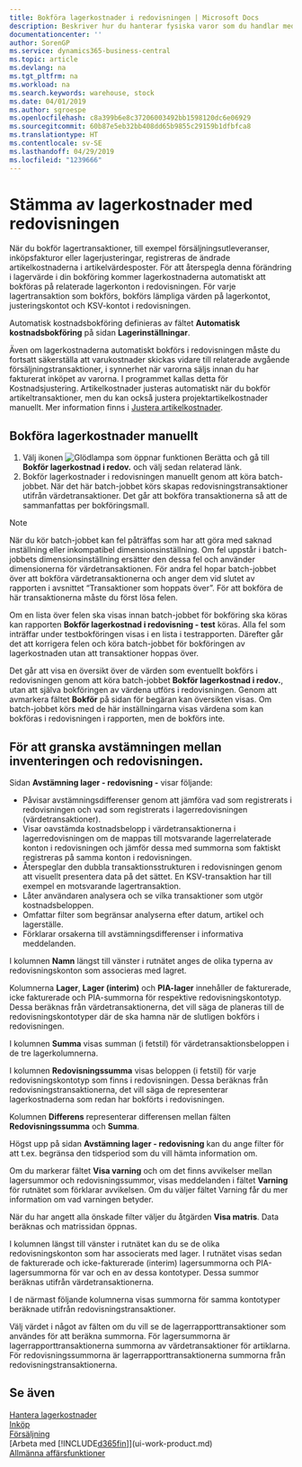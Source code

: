 ```yaml
---
title: Bokföra lagerkostnader i redovisningen | Microsoft Docs
description: Beskriver hur du hanterar fysiska varor som du handlar med, till exempel hantering av lager i distributionslagret.
documentationcenter: ''
author: SorenGP
ms.service: dynamics365-business-central
ms.topic: article
ms.devlang: na
ms.tgt_pltfrm: na
ms.workload: na
ms.search.keywords: warehouse, stock
ms.date: 04/01/2019
ms.author: sgroespe
ms.openlocfilehash: c8a399b6e8c37206003492bb1598120dc6e06929
ms.sourcegitcommit: 60b87e5eb32bb408dd65b9855c29159b1dfbfca8
ms.translationtype: HT
ms.contentlocale: sv-SE
ms.lasthandoff: 04/29/2019
ms.locfileid: "1239666"
---
```

# <a name="reconcile-inventory-costs-with-the-general-ledger"></a>Stämma av lagerkostnader med redovisningen
När du bokför lagertransaktioner, till exempel försäljningsutleveranser, inköpsfakturor eller lagerjusteringar, registreras de ändrade artikelkostnaderna i artikelvärdesposter. För att återspegla denna förändring i lagervärde i din bokföring kommer lagerkostnaderna automatiskt att bokföras på relaterade lagerkonton i redovisningen. För varje lagertransaktion som bokförs, bokförs lämpliga värden på lagerkontot, justeringskontot och KSV-kontot i redovisningen.

Automatisk kostnadsbokföring definieras av fältet **Automatisk kostnadsbokföring** på sidan **Lagerinställningar**.

Även om lagerkostnaderna automatiskt bokförs i redovisningen måste du fortsatt säkerställa att varukostnader skickas vidare till relaterade avgående försäljningstransaktioner, i synnerhet när varorna säljs innan du har fakturerat inköpet av varorna. I programmet kallas detta för Kostnadsjustering. Artikelkostnader justeras automatiskt när du bokför artikeltransaktioner, men du kan också justera projektartikelkostnader manuellt. Mer information finns i [Justera artikelkostnader](inventory-how-adjust-item-costs.md).

## <a name="to-post-inventory-costs-manually"></a>Bokföra lagerkostnader manuellt
1. Välj ikonen ![Glödlampa som öppnar funktionen Berätta](media/ui-search/search_small.png "Glödlampa som öppnar funktionen Berätta") och gå till **Bokför lagerkostnad i redov.** och välj sedan relaterad länk.
2. Bokför lagerkostnader i redovisningen manuellt genom att köra batch-jobbet. När det här batch-jobbet körs skapas redovisningstransaktioner utifrån värdetransaktioner. Det går att bokföra transaktionerna så att de sammanfattas per bokföringsmall.

> [!NOTE]  
> När du kör batch-jobbet kan fel påträffas som har att göra med saknad inställning eller inkompatibel dimensionsinställning. Om fel uppstår i batch-jobbets dimensionsinställning ersätter den dessa fel och använder dimensionerna för värdetransaktionen. För andra fel hopar batch-jobbet över att bokföra värdetransaktionerna och anger dem vid slutet av rapporten i avsnittet “Transaktioner som hoppats över”. För att bokföra de här transaktionerna måste du först lösa felen.

Om en lista över felen ska visas innan batch-jobbet för bokföring ska köras kan rapporten **Bokför lagerkostnad i redovisning - test** köras. Alla fel som inträffar under testbokföringen visas i en lista i testrapporten. Därefter går det att korrigera felen och köra batch-jobbet för bokföringen av lagerkostnaden utan att transaktioner hoppas över.

Det går att visa en översikt över de värden som eventuellt bokförs i redovisningen genom att köra batch-jobbet **Bokför lagerkostnad i redov.**, utan att själva bokföringen av värdena utförs i redovisningen. Genom att avmarkera fältet **Bokför** på sidan för begäran kan översikten visas. Om batch-jobbet körs med de här inställningarna visas värdena som kan bokföras i redovisningen i rapporten, men de bokförs inte.

## <a name="to-audit-the-reconciliation-between-the-inventory-ledger-and-the-general-ledger"></a>För att granska avstämningen mellan inventeringen och redovisningen.
Sidan **Avstämning lager - redovisning -** visar följande:

- Påvisar avstämningsdifferenser genom att jämföra vad som registrerats i redovisningen och vad som registrerats i lagerredovisningen (värdetransaktioner).
- Visar oavstämda kostnadsbelopp i värdetransaktionerna i lagerredovisningen om de mappas till motsvarande lagerrelaterade konton i redovisningen och jämför dessa med summorna som faktiskt registreras på samma konton i redovisningen.
- Återspeglar den dubbla transaktionsstrukturen i redovisningen genom att visuellt presentera data på det sättet. En KSV-transaktion har till exempel en motsvarande lagertransaktion.
- Låter användaren analysera och se vilka transaktioner som utgör kostnadsbeloppen.
- Omfattar filter som begränsar analyserna efter datum, artikel och lagerställe.
- Förklarar orsakerna till avstämningsdifferenser i informativa meddelanden.


I kolumnen **Namn** längst till vänster i rutnätet anges de olika typerna av redovisningskonton som associeras med lagret.

Kolumnerna **Lager**, **Lager (interim)** och **PIA-lager** innehåller de fakturerade, icke fakturerade och PIA-summorna för respektive redovisningskontotyp. Dessa beräknas från värdetransaktionerna, det vill säga de planeras till de redovisningskontotyper där de ska hamna när de slutligen bokförs i redovisningen.

I kolumnen **Summa** visas summan (i fetstil) för värdetransaktionsbeloppen i de tre lagerkolumnerna.

I kolumnen **Redovisningssumma** visas beloppen (i fetstil) för varje redovisningskontotyp som finns i redovisningen. Dessa beräknas från redovisningstransaktionerna, det vill säga de representerar lagerkostnaderna som redan har bokförts i redovisningen.

Kolumnen **Differens** representerar differensen mellan fälten **Redovisningssumma** och **Summa**.

Högst upp på sidan **Avstämning lager - redovisning** kan du ange filter för att t.ex. begränsa den tidsperiod som du vill hämta information om.

Om du markerar fältet **Visa varning** och om det finns avvikelser mellan lagersummor och redovisningssummor, visas meddelanden i fältet **Varning** för rutnätet som förklarar avvikelsen. Om du väljer fältet Varning får du mer information om vad varningen betyder.

När du har angett alla önskade filter väljer du åtgärden **Visa matris**. Data beräknas och matrissidan öppnas.

I kolumnen längst till vänster i rutnätet kan du se de olika redovisningskonton som har associerats med lager. I rutnätet visas sedan de fakturerade och icke-fakturerade (interim) lagersummorna och PIA-lagersummorna för var och en av dessa kontotyper. Dessa summor beräknas utifrån värdetransaktionerna.

I de närmast följande kolumnerna visas summorna för samma kontotyper beräknade utifrån redovisningstransaktioner.

Välj värdet i något av fälten om du vill se de lagerrapporttransaktioner som användes för att beräkna summorna. För lagersummorna är lagerrapporttransaktionerna summorna av värdetransaktioner för artiklarna. För redovisningssummorna är lagerrapporttransaktionerna summorna från redovisningstransaktionerna.

## <a name="see-also"></a>Se även  
[Hantera lagerkostnader](finance-manage-inventory-costs.md)  
[Inköp](purchasing-manage-purchasing.md)  
[Försäljning](sales-manage-sales.md)    
[Arbeta med [!INCLUDE[d365fin](includes/d365fin_md.md)]](ui-work-product.md)  
[Allmänna affärsfunktioner](ui-across-business-areas.md)
